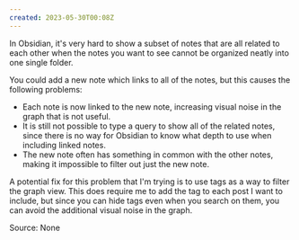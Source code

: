 ```yaml
---
created: 2023-05-30T00:08Z
---
```


In Obsidian, it's very hard to show a subset of notes that are all related to each other when the notes you want to see cannot be organized neatly into one single folder.

You could add a new note which links to all of the notes, but this causes the following problems:

* Each note is now linked to the new note, increasing visual noise in the graph that is not useful.
* It is still not possible to type a query to show all of the related notes, since there is no way for Obsidian to know what depth to use when including linked notes.
* The new note often has something in common with the other notes, making it impossible to filter out just the new note.

A potential fix for this problem that I'm trying is to use tags as a way to filter the graph view. This does require me to add the tag to each post I want to include, but since you can hide tags even when you search on them, you can avoid the additional visual noise in the graph.

Source: None
